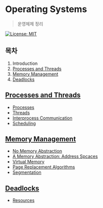 # Operating Systems

> 운영체제 정리

> [운영체제 책 링크]: https://www.pearson.com/us/higher-education/program/Tanenbaum-Modern-Operating-Systems-4th-Edition/PGM80736.html

[![License: MIT](https://img.shields.io/badge/License-MIT-yellow.svg)](https://opensource.org/licenses/MIT)

## 목차

1. Introduction
2. [Processes and Threads](#processes-and-threads )
3. [Memory Management](#memory-management)
4. [Deadlocks](#deadlocks)

## [Processes and Threads](./02_ProcessesAndThreads)

- [Processes](./02_ProcessesAndThreads/01_Processes.md)
- [Threads](./02_ProcessesAndThreads/02_Threads.md)
- [Interprocess Communication](./02_ProcessesAndThreads/03_InterprocessCommunication.md)
- [Scheduling](./02_ProcessesAndThreads/04_Scheduling.md)

## [Memory Management](./03_MemoryManagement)

- [No Memory Abstraction](./03_MemoryManagement/01_NoMemoryAbstraction.md)
- [A Memory Abstraction: Address Spcaces](./03_MemoryManagement/02_AMemoryAbstraction_AddressSpaces.md)
- [Virtual Memory](./03_MemoryManagement/03_VirtualMemory.md)
- [Page Replacement Algorithms](./03_MemoryManagement/04_PageReplacementAlgorithms.md)
- [Segmentation](./03_MemoryManagement/08_Segmentation.md)

## [Deadlocks](./06_Deadlocks)

- [Resources](./06_Deadlocks/01_Resources.md)